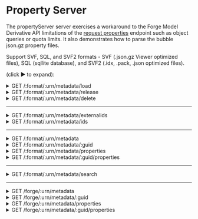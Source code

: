 # Property Server

The propertyServer server exercises a workaround to the Forge Model Derivative API limitations of the [request properties](https://developer.autodesk.com/en/docs/model-derivative/v2/reference/http/urn-metadata-guid-properties-GET/) endpoint such as object queries or quota limits. It also demonstrates how to parse the bubble json.gz property files.

Support SVF, SQL, and SVF2 formats - SVF (.json.gz Viewer optimized files), SQL (sqllite database), and SVF2 (.idx, .pack, .json optimized files).

(click &#9658; to expand):

<details>
  <summary>GET /:format/:urn/metadata/load</summary>

Loads and returns information about the cached database.

**URI Parameters**

* format {string} - Possible values are svf, sql, svf2.

* urn {string} - The Base64 (URL Safe) encoded design URN.

**Query String Parameters**

* region {string, optional} - Model Derivative proxy Region. Possible values: US, EMEA. By default, it is set to US, and unless you are using a BIM360 EMEA Hub, it is recommended to leave it to US.

**Example**

```bash
curl -X GET http://localhost:3001/svf/dx...Z0/metadata/load
```

Response - 200

```json
{
  "data": {
    "type": "details",
    "maxId": 3277,
    "dbs": {
      "objects_offs": 7672,
      "objects_avs": 33546,
      "objects_vals": 41173,
      "objects_attrs": 5592,
      "objects_ids": 15981
    }
  }
}
```

</details>

<details>
  <summary>GET /:format/:urn/metadata/release</summary>

Releases the cached database from the server memory.

**URI Parameters**

* format {string} - Possible values are svf, sql, svf2.

* urn {string} - The Base64 (URL Safe) encoded design URN.

**Example**

```bash
curl -X GET http://localhost:3001/svf/dx...Z0/metadata/release
```

Response - 202

```json
{
  "status": "success"
}
```

</details>

<details>
  <summary>GET /:format/:urn/metadata/delete</summary>

Deletes the cached database from the server (memory and storage).

**URI Parameters**

* format {string} - Possible values are svf, sql, svf2.

* urn {string} - The Base64 (URL Safe) encoded design URN.

**Example**

```bash
curl -X GET http://localhost:3001/svf/dx...Z0/metadata/delete
```

Response - 202

```json
{
  "status": "success"
}
```

</details>

----

<details>
  <summary>GET /:format/:urn/metadata/externalids</summary>

Returns a list of externalID from requested dbID.

**URI Parameters**

* format {string} - Possible values are svf, sql, svf2.

* urn {string} - The Base64 (URL Safe) encoded design URN.

**Query String Parameters**

* region {string, optional} - Model Derivative proxy Region. Possible values: US, EMEA. By default, it is set to US, and unless you are using a BIM360 EMEA Hub, it is recommended to leave it to US.

* ids {number[], optional} - List of dbID. CSV formatted, using ',' separator. Range separator is '-'. If missing returns all.

**Example**

```bash
curl -X GET http://localhost:3001/svf/dx...Z0/metadata/externalids?ids=2824,2830,3270-3277,5
```

Response - 200

```json
{
  "data": {
    "type": "externalIds",
    "collection": {
      "5": "c8923f5e-6a14-4420-9b1d-c31d7ae067d2-00000024",
      "2824": "8c37f8e7-439b-4711-81a8-8b795a6ead1a",
      "2830": "f916c358-f9a7-4a53-8525-49f6ae53aeaa-0004b84b",
      "3270": "425fa4b5-cf64-4260-8581-2345290e5c67-0005832d",
      "3271": "425fa4b5-cf64-4260-8581-2345290e5c67-0005833a",
      "3272": "425fa4b5-cf64-4260-8581-2345290e5c67-0005833c",
      "3273": "425fa4b5-cf64-4260-8581-2345290e5c67-0005833d",
      "3274": "425fa4b5-cf64-4260-8581-2345290e5c67-0005833e",
      "3275": "425fa4b5-cf64-4260-8581-2345290e5c67-00058340",
      "3276": "425fa4b5-cf64-4260-8581-2345290e5c67-00058341",
      "3277": "425fa4b5-cf64-4260-8581-2345290e5c67-00058342"
    }
  }
}
```

</details>

<details>
  <summary>GET /:format/:urn/metadata/ids</summary>

Returns a list of dbId from requested externalID.

**URI Parameters**

* format {string} - Possible values are svf, sql, svf2.

* urn {string} - The Base64 (URL Safe) encoded design URN.

**Query String Parameters**

* region {string, optional} - Model Derivative proxy Region. Possible values: US, EMEA. By default, it is set to US, and unless you are using a BIM360 EMEA Hub, it is recommended to leave it to US.

* ids {string} - List of externalID. CSV formatted, using ',' separator.

**Example**

```bash
curl -X GET http://localhost:3001/svf/dx...Z0/metadata/ids?ids=c8923f5e-6a14-4420-9b1d-c31d7ae067d2-00000024,425fa4b5-cf64-4260-8581-2345290e5c67-0005833c
```

Response - 200

```json
{
  "data": {
    "type": "objectids",
    "collection": {
      "c8923f5e-6a14-4420-9b1d-c31d7ae067d2-00000024": 5,
      "425fa4b5-cf64-4260-8581-2345290e5c67-0005833c": 3272
    }
  }
}
```

</details>

----

<details>
  <summary>GET /:format/:urn/metadata</summary>

Returns an object tree, i.e., a hierarchical list of objects for the model view.

**URI Parameters**

* format {string} - Possible values are svf, sql, svf2.

* urn {string} - The Base64 (URL Safe) encoded design URN.

**Query String Parameters**

* region {string, optional} - Model Derivative proxy Region. Possible values: US, EMEA. By default, it is set to US, and unless you are using a BIM360 EMEA Hub, it is recommended to leave it to US.

* properties {boolean, optional} - Includes properties in the tree, Default is false.

* keephiddens {boolean, optional} - Keeps hidden properties in the properties node (requires properties=true), Default is false.

* keepinternals {boolean, optional} - Keeps internal properties in the properties node (requires properties=true), Default is false.

**Example**

```bash
curl -X GET http://localhost:3001/svf/dx...Z0/metadata
```

Response - 200

```json
{
  "data": {
    "type": "objects",
    "objects": [
      {
        "objectid": 1,
        "name": "Model",
        "objects": [
          {
            "objectid": 2824,
            "name": "Walls",
            "objects": [
              {
                "objectid": 2825,
                "name": "Basic Wall",
                "objects": [
                  {
                    "objectid": 2827,
                    "name": "Generic - 12\" Masonry",
                    "objects": [
                      {
                        "objectid": 2828,
                        "name": "Basic Wall [309068]"
                      },
                      // ...

```

</details>

<details>
  <summary>GET /:format/:urn/metadata/:guid</summary>

Returns an object tree, i.e., a hierarchical list of objects for the model view.

**URI Parameters**

* format {string} - Possible values are svf, sql, svf2.

* urn {string} - The Base64 (URL Safe) encoded design URN.

* guid {string} - Unique model view ID. Call [GET :urn/metadata](https://forge.autodesk.com/en/docs/model-derivative/v2/reference/http/urn-metadata-GET) to get the ID.

**Query String Parameters**

* region {string, optional} - Model Derivative proxy Region. Possible values: US, EMEA. By default, it is set to US, and unless you are using a BIM360 EMEA Hub, it is recommended to leave it to US.

* properties {boolean, optional} - Includes properties in the tree, Default is false.

* keephiddens {boolean, optional} - Keeps hidden properties in the properties node (requires properties=true), Default is false.

* keepinternals {boolean, optional} - Keeps internal properties in the properties node (requires properties=true), Default is false.

**Example**

```bash
curl -X GET http://localhost:3001/svf/dx...Z0/metadata/1234-...-4321
```

Response - 200

```json
{
  "data": {
    "type": "objects",
    "objects": [
      {
        "objectid": 1,
        "name": "Model",
        "objects": [
          {
            "objectid": 2824,
            "name": "Walls",
            "objects": [
              {
                "objectid": 2825,
                "name": "Basic Wall",
                "objects": [
                  {
                    "objectid": 2827,
                    "name": "Generic - 12\" Masonry",
                    "objects": [
                      {
                        "objectid": 2828,
                        "name": "Basic Wall [309068]"
                      },
                      // ...

```

</details>

<details>
  <summary>GET /:format/:urn/metadata/properties</summary>

Returns a list of properties for each object in an object tree for the default viewable node. Properties are returned according to object ID and do not follow a hierarchical structure.

**URI Parameters**

* format {string} - Possible values are svf, sql, svf2.

* urn {string} - The Base64 (URL Safe) encoded design URN.

**Query String Parameters**

* region {string, optional} - Model Derivative proxy Region. Possible values: US, EMEA. By default, it is set to US, and unless you are using a BIM360 EMEA Hub, it is recommended to leave it to US.

* ids {string, optional} - List of dbID. CSV formatted, using ',' separator. Range separator is '-'.

* keephiddens {boolean, optional} - Keeps hidden properties in the properties node, Default is false.

* keepinternals {boolean, optional} - Keeps internal properties in the properties node, Default is false.

**Example**

```bash
curl -X GET http://localhost:3001/svf/dx...Z0/metadata/properties?ids=2824,2828
```

Response - 200

```json
{
  "data": {
    "type": "properties",
    "collection": [
      {
        "objectid": 2824,
        "name": "Walls",
        "externalId": "8c37f8e7-439b-4711-81a8-8b795a6ead1a",
        "properties": {}
      },
      {
        "objectid": 2828,
        "name": "Basic Wall [309068]",
        "externalId": "f916c358-f9a7-4a53-8525-49f6ae53aeaa-0004b74c",
        "properties": {
          "Analytical Properties": {
            "Absorptance": "0.700 ",
            "Heat Transfer Coefficient (U)": "0.7754 btu / (hour ft^2 degF)",
            "Roughness": "3 ",
            "Thermal Resistance (R)": "1.2897 hour ft^2 degF / (btu)",
            "Thermal mass": "21.8404 btu/degF"
          },
          // ...
        }
      }
    ]
  }
}
```

</details>

<details>
  <summary>GET /:format/:urn/metadata/:guid/properties</summary>

Returns a list of properties for each object in an object tree. Properties are returned according to object ID and do not follow a hierarchical structure.

**URI Parameters**

* format {string} - Possible values are svf, sql, svf2.

* urn {string} - The Base64 (URL Safe) encoded design URN.

* guid {string} - Unique model view ID. Call [GET :urn/metadata](https://forge.autodesk.com/en/docs/model-derivative/v2/reference/http/urn-metadata-GET) to get the ID.

**Query String Parameters**

* region {string, optional} - Model Derivative proxy Region. Possible values: US, EMEA. By default, it is set to US, and unless you are using a BIM360 EMEA Hub, it is recommended to leave it to US.

* ids {string, optional} - List of dbID. CSV formatted, using ',' separator. Range separator is '-'.

* keephiddens {boolean, optional} - Keeps hidden properties in the properties node, Default is false.

* keepinternals {boolean, optional} - Keeps internal properties in the properties node, Default is false.

**Example**

```bash
curl -X GET http://localhost:3001/svf/dx...Z0/metadata/1234-...-4321/properties?ids=2824,2828
```

Response - 200

```json
{
  "data": {
    "type": "properties",
    "collection": [
      {
        "objectid": 2824,
        "name": "Walls",
        "externalId": "8c37f8e7-439b-4711-81a8-8b795a6ead1a",
        "properties": {}
      },
      {
        "objectid": 2828,
        "name": "Basic Wall [309068]",
        "externalId": "f916c358-f9a7-4a53-8525-49f6ae53aeaa-0004b74c",
        "properties": {
          "Analytical Properties": {
            "Absorptance": "0.700 ",
            "Heat Transfer Coefficient (U)": "0.7754 btu / (hour ft^2 degF)",
            "Roughness": "3 ",
            "Thermal Resistance (R)": "1.2897 hour ft^2 degF / (btu)",
            "Thermal mass": "21.8404 btu/degF"
          },
          // ...
        }
      }
    ]
  }
}
```

</details>

----

<details>
  <summary>GET /:format/:urn/metadata/search</summary>

Returns a list of properties for each object in a model. Properties are returned according to the query.

**URI Parameters**

* format {string} - Possible values are svf, sql, svf2.

* urn {string} - The Base64 (URL Safe) encoded design URN.

**Query String Parameters**

* q {string} - URL encoded query string. Supports Regular Expression.

* region {string, optional} - Model Derivative proxy Region. Possible values: US, EMEA. By default, it is set to US, and unless you are using a BIM360 EMEA Hub, it is recommended to leave it to US.

* bruteforce {boolean, optional} - Method to run teh query, Default is true.

* keephiddens {boolean, optional} - Keeps hidden properties in the properties node (requires properties=true), Default is false.

* keepinternals {boolean, optional} - Keeps internal properties in the properties node (requires properties=true), Default is false.

*** Operators

* not / ! / and / & / or / |

* == / != / ~= / > / >= / < / <=

**Example**

```bash
# q = !(Dimensions.Length == 7.292) & (Identity Data.GLOBALID ~= "3K.*")
curl -X GET "http://localhost:3001/svf/dx...Z0/metadata/search?q=%21%28Dimensions.Length%20%3D%3D%207.292%29%20%26%20%28Identity%20Data.GLOBALID%20~%3D%20%223K.%2A%22%29"
```

Response - 200

```json
{
  "data": {
    "type": "properties",
    "collection": [
      ...
    ]
  }
}
```

</details>

----

<details>
  <summary>GET /forge/:urn/metadata</summary>

Returns an object tree, i.e., a hierarchical list of objects for the default model view.

This endpoint forwards the call to the Forge endpoint, and managed the 202 / 429 conditions.

See [the documentation](https://forge.autodesk.com/en/docs/model-derivative/v2/reference/http/urn-metadata-guid-GET/) for more details.

**URI Parameters**

* urn {string} - The Base64 (URL Safe) encoded design URN.

**Query String Parameters**

* region {string, optional} - Model Derivative proxy Region. Possible values: US, EMEA. By default, it is set to US, and unless you are using a BIM360 EMEA Hub, it is recommended to leave it to US.

</details>

<details>
  <summary>GET /forge/:urn/metadata/:guid</summary>

Returns an object tree, i.e., a hierarchical list of objects for the model view.

This endpoint forwards the call to the Forge endpoint, and managed the 202 / 429 conditions.

See [the documentation](https://forge.autodesk.com/en/docs/model-derivative/v2/reference/http/urn-metadata-guid-GET/) for more details.

**URI Parameters**

* urn {string} - The Base64 (URL Safe) encoded design URN.

* guid {string} - Unique model view ID. Call [GET :urn/metadata](https://forge.autodesk.com/en/docs/model-derivative/v2/reference/http/urn-metadata-GET) to get the ID.

**Query String Parameters**

* region {string, optional} - Model Derivative proxy Region. Possible values: US, EMEA. By default, it is set to US, and unless you are using a BIM360 EMEA Hub, it is recommended to leave it to US.

</details>

<details>
  <summary>GET /forge/:urn/metadata/properties</summary>

Returns a list of properties for each object in an object tree for the default viewable node. Properties are returned according to object ID and do not follow a hierarchical structure.

This endpoint forwards the call to the Forge endpoint, and managed the 202 / 429 conditions.

See [the documentation](https://forge.autodesk.com/en/docs/model-derivative/v2/reference/http/urn-metadata-guid-properties-GET/) for more details.

**URI Parameters**

* urn {string} - The Base64 (URL Safe) encoded design URN.

**Query String Parameters**

* region {string, optional} - Model Derivative proxy Region. Possible values: US, EMEA. By default, it is set to US, and unless you are using a BIM360 EMEA Hub, it is recommended to leave it to US.

* objectid {long, optional} - Object id which you want to query properties for. If objectid is omitted, the server will return properties for all objects.

</details>

<details>
  <summary>GET /forge/:urn/metadata/:guid/properties</summary>

Returns a list of properties for each object in an object tree. Properties are returned according to object ID and do not follow a hierarchical structure.

This endpoint forwards the call to the Forge endpoint, and managed the 202 / 429 conditions.

See [the documentation](https://forge.autodesk.com/en/docs/model-derivative/v2/reference/http/urn-metadata-guid-properties-GET/) for more details.

**URI Parameters**

* urn {string} - The Base64 (URL Safe) encoded design URN.

* guid {string} - Unique model view ID. Call [GET :urn/metadata](https://forge.autodesk.com/en/docs/model-derivative/v2/reference/http/urn-metadata-GET) to get the ID.

**Query String Parameters**

* region {string, optional} - Model Derivative proxy Region. Possible values: US, EMEA. By default, it is set to US, and unless you are using a BIM360 EMEA Hub, it is recommended to leave it to US.

* objectid {long, optional} - Object id which you want to query properties for. If objectid is omitted, the server will return properties for all objects.

</details>
